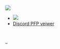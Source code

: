 <!DOCTYPE html>
<html lang="en">

<head>
  <meta charset="UTF-8">
  <meta name="viewport" content="width=device-width, initial-scale=1.0">
  <title>GlitchTest.dev</title>
  <link href="https://fonts.googleapis.com/css2?family=Quicksand:wght@400;500;600;700&display=swap" rel="stylesheet">
  <link rel="stylesheet" href="styles.css">
</head>

<body>

  <nav class="navbar">
    <img src="assets/image.png" class="home rounded scale-110 scale-90 cursor-pointer home-button" >
    <div class="nav-container">
      <ul class="nav-links">
        <li class="scale-110 scale-90"><a href="https://discordapp.com/users/959674296693846046"><img src="assets/discord.png" class="nav-link-content"></a></li>
        <li class="scale-110 scale-90"><a href="DiscPFP.html"><span>Discord PFP veiwer</span></a></li>
      </ul>
    </div>
  </nav>

  <div class="Main-Text">
    <h1 class="Glitchtest.dev" id="Glitchtest.dev"></h1>
    <span class="flashing-underscore">_</span>
  </div>

  <script src="script.js"></script>
</body>

</html>
